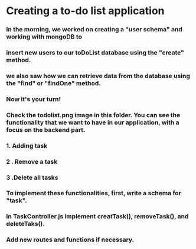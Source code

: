 # Creating a to-do list application

### In the morning, we worked on creating a "user schema" and working with mongoDB to

### insert new users to our toDoList database using the "create" method.

### we also saw how we can retrieve data from the database using the "find" or "findOne" method.

### Now it's your turn!

### Check the todolist.png image in this folder. You can see the functionality that we want to have in our application, with a focus on the backend part.

### 1. Adding task

### 2 . Remove a task

### 3 .Delete all tasks

### To implement these functionalities, first, write a schema for "task".

### In TaskController.js implement creatTask(), removeTask(), and deleteTaks().

### Add new routes and functions if necessary.
